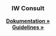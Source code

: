 <!-- Improved compatibility of back to top link: See: https://github.com/othneildrew/Best-README-Template/pull/73 -->
<a name="readme-top"></a>

<h3 align="center">IW Consult</h3>

  <p align="center">
    <a href="https://github.com/IW-Consult/useful-code-snippets"><strong>Dokumentation »</strong></a><br>
    <a href="https://github.com/IW-Consult/guidelines"><strong>Guidelines »</strong></a>
  </p>
</div>

